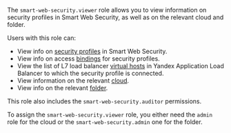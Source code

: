 The `smart-web-security.viewer` role allows you to view information on security profiles in Smart Web Security, as well as on the relevant cloud and folder.

Users with this role can:
* View info on [security profiles](../../smartwebsecurity/concepts/profiles.md) in Smart Web Security.
* View info on access [bindings](../../iam/concepts/access-control/index.md#access-bindings) for security profiles.
* View the list of L7 load balancer [virtual hosts](../../application-load-balancer/concepts/http-router.md#virtual-host) in Yandex Application Load Balancer to which the security profile is connected.
* View information on the relevant [cloud](../../resource-manager/concepts/resources-hierarchy.md#cloud).
* View info on the relevant [folder](../../resource-manager/concepts/resources-hierarchy.md#folder).

This role also includes the `smart-web-security.auditor` permissions.

To assign the `smart-web-security.viewer` role, you either need the `admin` role for the cloud or the `smart-web-security.admin` one for the folder.
